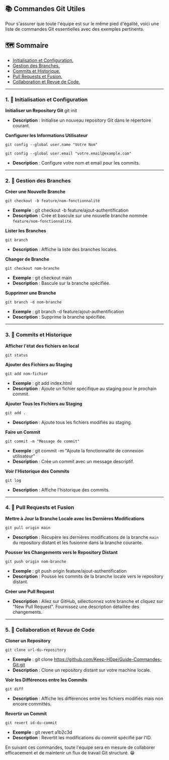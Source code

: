 ## 📚 Commandes Git Utiles

Pour s'assurer que toute l'équipe est sur le même pied d'égalité, voici une liste de commandes Git essentielles avec des exemples pertinents.

## 🗺️ Sommaire
- [Initialisation et Configuration.](#one)
- [Gestion des Branches.](#two)
- [Commits et Historique.](#three)
- [Pull Requests et Fusion.](#four)
- [Collaboration et Revue de Code.](#five)

-----------

### <a name="one"> 1. 🚀 Initialisation et Configuration </a>

**Initialiser un Repository Git**
git init
- **Description** : Initialise un nouveau repository Git dans le répertoire courant.

**Configurer les Informations Utilisateur**
```shell
git config --global user.name "Votre Nom"
```
```shell
git config --global user.email "votre.email@example.com"
```
- **Description** : Configure votre nom et email pour les commits.

-----------

### <a name="two"> 2. 🌿 Gestion des Branches </a>

**Créer une Nouvelle Branche**
```shell
git checkout -b feature/nom-fonctionnalité
```
- **Exemple** : git checkout -b feature/ajout-authentification
- **Description** : Crée et bascule sur une nouvelle branche nommée `feature/nom-fonctionnalité`.

**Lister les Branches**
```shell
git branch
```
- **Description** : Affiche la liste des branches locales.

**Changer de Branche**
```shell
git checkout nom-branche
```
- **Exemple** : git checkout main
- **Description** : Bascule sur la branche spécifiée.

**Supprimer une Branche**
```shell
git branch -d nom-branche
```
- **Exemple** : git branch -d feature/ajout-authentification
- **Description** : Supprime la branche spécifiée.

-----------

### <a name="three"> 3. 📜 Commits et Historique </a>

**Afficher l'état des fichiers en local**
```shell
git status
```

**Ajouter des Fichiers au Staging**
```shell
git add nom-fichier
```
- **Exemple** : git add index.html
- **Description** : Ajoute un fichier spécifique au staging pour le prochain commit.

**Ajouter Tous les Fichiers au Staging**
```shell
git add .
```
- **Description** : Ajoute tous les fichiers modifiés au staging.

**Faire un Commit**
```shell
git commit -m "Message de commit"
```
- **Exemple** : git commit -m "Ajoute la fonctionnalité de connexion utilisateur"
- **Description** : Crée un commit avec un message descriptif.

**Voir l'Historique des Commits**
```shell
git log
```
- **Description** : Affiche l'historique des commits.

-----------

### <a name="four"> 4. 🔄 Pull Requests et Fusion </a>

**Mettre à Jour la Branche Locale avec les Dernières Modifications**
```shell
git pull origin main
```
- **Description** : Récupère les dernières modifications de la branche `main` du repository distant et les fusionne dans la branche courante.

**Pousser les Changements vers le Repository Distant**
```shell
git push origin nom-branche
```
- **Exemple** : git push origin feature/ajout-authentification
- **Description** : Pousse les commits de la branche locale vers le repository distant.

**Créer une Pull Request**
- **Description** : Allez sur GitHub, sélectionnez votre branche et cliquez sur "New Pull Request". Fournissez une description détaillée des changements.

-----------

### <a name="five"> 5. 👥 Collaboration et Revue de Code </a>

**Cloner un Repository**
```shell
git clone url-du-repository
```
- **Exemple** : git clone https://github.com/Keep-H0pe/Guide-Commandes-Git.git
- **Description** : Clone un repository distant sur votre machine locale.

**Voir les Différences entre les Commits**
```shell
git diff
```
- **Description** : Affiche les différences entre les fichiers modifiés mais non encore committés.

**Revertir un Commit**
```shell
git revert id-du-commit
```
- **Exemple** : git revert a1b2c3d
- **Description** : Revertit les modifications du commit spécifié par l'ID.

En suivant ces commandes, toute l'équipe sera en mesure de collaborer efficacement et de maintenir un flux de travail Git structuré. 😁
